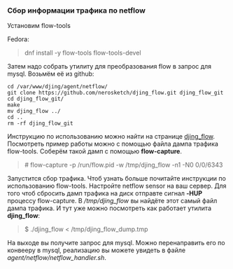 ### Сбор информации трафика по netflow

Установим flow-tools

Fedora:

> dnf install -y flow-tools flow-tools-devel

Затем надо собрать утилиту для преобразования flow в запрос для mysql.
Возьмём её из github:
```
cd /var/www/djing/agent/netflow/
git clone https://github.com/nerosketch/djing_flow.git djing_flow_git
cd djing_flow_git/
make
mv djing_flow ../
cd ..
rm -rf djing_flow_git
```

Инструкцию по использованию можно найти на странице [djing_flow](https://github.com/nerosketch/djing_flow).
Посмотреть пример работы можно с помощью файла дампа трафика flow-tools. Соберём такой дамп с помощью **flow-capture**.
> \# flow-capture -p /run/flow.pid -w /tmp/djing_flow -n1 -N0 0/0/6343

Запустится сбор трафика. Чтоб узнать больше почитайте инструкции по использованию flow-tools. Настройте netflow sensor на
ваш сервер. Для того чтоб сбросить дамп трафика на диск отправте сигнал **-HUP** процессу flow-capture. В */tmp/djing_flow*
вы найдёте этот самый файл дампа трафика. И тут уже можно посмотреть как работает утилита **djing_flow**:
> \$ ./djing_flow < /tmp/djing_flow_dump.tmp

На выходе вы получите запрос для mysql. Можно перенаправить его по конвееру в mysql, реализацию вы можете увидеть в файле
*agent/netflow/netflow_handler.sh*.
